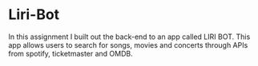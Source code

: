 # Liri-Bot

In this assignment I built out the back-end to an app called LIRI BOT.
This app allows users to search for songs, movies and concerts through
APIs from spotify, ticketmaster and OMDB.

